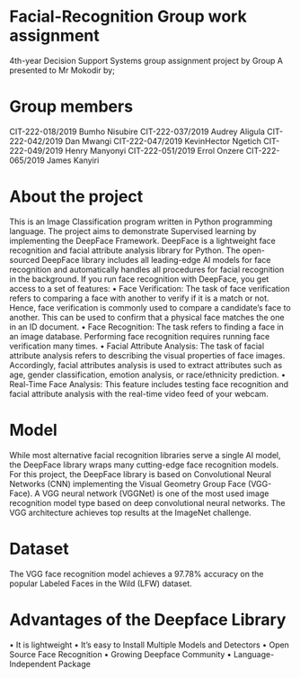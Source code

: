 # Facial-Recognition Group work assignment
4th-year Decision Support Systems group assignment project by Group A presented to Mr Mokodir by;
# Group members
CIT-222-018/2019 Bumho Nisubire
CIT-222-037/2019 Audrey Aligula
CIT-222-042/2019 Dan Mwangi
CIT-222-047/2019 KevinHector Ngetich
CIT-222-049/2019 Henry Manyonyi
CIT-222-051/2019 Errol Onzere
CIT-222-065/2019 James Kanyiri
  
# About the project
This is an Image Classification program written in Python programming language. The project aims to demonstrate Supervised learning by implementing the DeepFace Framework. DeepFace is a lightweight face recognition and facial attribute analysis library for Python. 
The open-sourced DeepFace library includes all leading-edge AI models for face recognition and automatically handles all procedures for facial recognition in the background. If you run face recognition with DeepFace, you get access to a set of features: 
•	Face Verification: The task of face verification refers to comparing a face with another to verify if it is a match or not. Hence, face verification is commonly used to compare a candidate’s face to another. This can be used to confirm that a physical face matches the one in an ID document.
•	Face Recognition: The task refers to finding a face in an image database. Performing face recognition requires running face verification many times. 
•	Facial Attribute Analysis: The task of facial attribute analysis refers to describing the visual properties of face images. Accordingly, facial attributes analysis is used to extract attributes such as age, gender classification, emotion analysis, or race/ethnicity prediction. 
•	Real-Time Face Analysis: This feature includes testing face recognition and facial attribute analysis with the real-time video feed of your webcam.

# Model
While most alternative facial recognition libraries serve a single AI model, the DeepFace library wraps many cutting-edge face recognition models. For this project, the DeepFace library is based on Convolutional Neural Networks (CNN) implementing the Visual Geometry Group Face (VGG-Face). 
A VGG neural network (VGGNet) is one of the most used image recognition model type based on deep convolutional neural networks. The VGG architecture achieves top results at the ImageNet challenge.

# Dataset
The VGG face recognition model achieves a 97.78% accuracy on the popular Labeled Faces in the Wild (LFW) dataset.

# Advantages of the Deepface Library 
•	It is lightweight 
•	It’s easy to Install Multiple Models and Detectors
•	Open Source Face Recognition 
•	Growing Deepface Community 
•	Language-Independent Package
